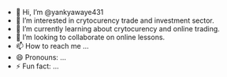 - 👋 Hi, I’m @yankyawaye431
- 👀 I’m interested in crytocurency trade and investment sector.
- 🌱 I’m currently learning about crytocurency and online trading.
- 💞️ I’m looking to collaborate on online lessons.
- 📫 How to reach me ...
- 😄 Pronouns: ...
- ⚡ Fun fact: ...

<!---
yankyawaye431/yankyawaye431 is a ✨ special ✨ repository because its `README.md` (this file) appears on your GitHub profile.
You can click the Preview link to take a look at your changes.
--->
